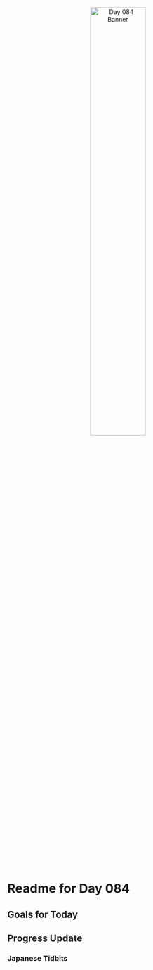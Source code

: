 <div align="center">
 <img src="../../Images/image_084.jpg" alt="Day 084 Banner" width="50%">
</div>

# Readme for Day 084

## Goals for Today

## Progress Update

### Japanese Tidbits

